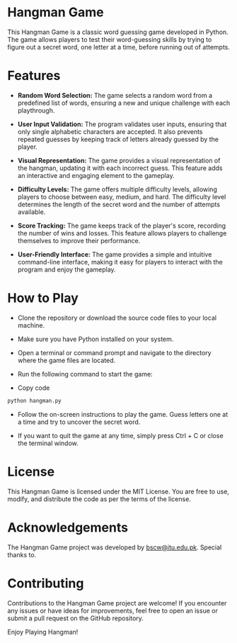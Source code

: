 # Hangman Game
This Hangman Game is a classic word guessing game developed in Python. The game allows players to test their word-guessing skills by trying to figure out a secret word, one letter at a time, before running out of attempts.

# Features
- **Random Word Selection:** The game selects a random word from a predefined list of words, ensuring a new and unique challenge with each playthrough.

- **User Input Validation:** The program validates user inputs, ensuring that only single alphabetic characters are accepted. It also prevents repeated guesses by keeping track of letters already guessed by the player.

- **Visual Representation:** The game provides a visual representation of the hangman, updating it with each incorrect guess. This feature adds an interactive and engaging element to the gameplay.

- **Difficulty Levels:** The game offers multiple difficulty levels, allowing players to choose between easy, medium, and hard. The difficulty level determines the length of the secret word and the number of attempts available.

- **Score Tracking:** The game keeps track of the player's score, recording the number of wins and losses. This feature allows players to challenge themselves to improve their performance.

- **User-Friendly Interface:** The game provides a simple and intuitive command-line interface, making it easy for players to interact with the program and enjoy the gameplay.

# How to Play
- Clone the repository or download the source code files to your local machine.

- Make sure you have Python installed on your system.

- Open a terminal or command prompt and navigate to the directory where the game files are located.

- Run the following command to start the game:

- Copy code
 ```python
 python hangman.py
 ```
- Follow the on-screen instructions to play the game. Guess letters one at a time and try to uncover the secret word.

- If you want to quit the game at any time, simply press Ctrl + C or close the terminal window.

# License
This Hangman Game is licensed under the MIT License. You are free to use, modify, and distribute the code as per the terms of the license.

# Acknowledgements
The Hangman Game project was developed by bscw@itu.edu.pk. Special thanks to.

# Contributing
Contributions to the Hangman Game project are welcome! If you encounter any issues or have ideas for improvements, feel free to open an issue or submit a pull request on the GitHub repository.

Enjoy Playing Hangman!

